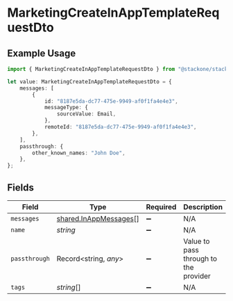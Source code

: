# MarketingCreateInAppTemplateRequestDto

## Example Usage

```typescript
import { MarketingCreateInAppTemplateRequestDto } from "@stackone/stackone-client-ts/sdk/models/shared";

let value: MarketingCreateInAppTemplateRequestDto = {
    messages: [
        {
            id: "8187e5da-dc77-475e-9949-af0f1fa4e4e3",
            messageType: {
                sourceValue: Email,
            },
            remoteId: "8187e5da-dc77-475e-9949-af0f1fa4e4e3",
        },
    ],
    passthrough: {
        other_known_names: "John Doe",
    },
};
```

## Fields

| Field                                                                 | Type                                                                  | Required                                                              | Description                                                           | Example                                                               |
| --------------------------------------------------------------------- | --------------------------------------------------------------------- | --------------------------------------------------------------------- | --------------------------------------------------------------------- | --------------------------------------------------------------------- |
| `messages`                                                            | [shared.InAppMessages](../../../sdk/models/shared/inappmessages.md)[] | :heavy_minus_sign:                                                    | N/A                                                                   |                                                                       |
| `name`                                                                | *string*                                                              | :heavy_minus_sign:                                                    | N/A                                                                   |                                                                       |
| `passthrough`                                                         | Record<string, *any*>                                                 | :heavy_minus_sign:                                                    | Value to pass through to the provider                                 | {<br/>"other_known_names": "John Doe"<br/>}                           |
| `tags`                                                                | *string*[]                                                            | :heavy_minus_sign:                                                    | N/A                                                                   |                                                                       |